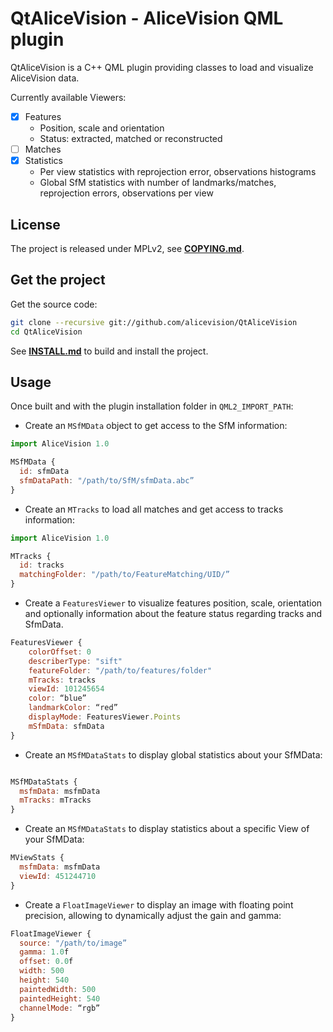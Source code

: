 # QtAliceVision - AliceVision QML plugin

QtAliceVision is a C++ QML plugin providing classes to load and visualize AliceVision data.

Currently available Viewers:
  - [X] Features 
    - Position, scale and orientation 
    - Status: extracted, matched or reconstructed 
  - [ ] Matches 
  - [X] Statistics 
    - Per view statistics with reprojection error, observations histograms 
    - Global SfM statistics with number of landmarks/matches, reprojection errors, observations per view 


## License

The project is released under MPLv2, see [**COPYING.md**](COPYING.md).


## Get the project

Get the source code:
```bash
git clone --recursive git://github.com/alicevision/QtAliceVision
cd QtAliceVision
```
See [**INSTALL.md**](INSTALL.md) to build and install the project.


## Usage

Once built and with the plugin installation folder in `QML2_IMPORT_PATH`:

 - Create an `MSfMData` object to get access to the SfM information:

```js
import AliceVision 1.0

MSfMData {
  id: sfmData
  sfmDataPath: "/path/to/SfM/sfmData.abc”
}
```

 - Create an `MTracks` to load all matches and get access to tracks information:

```js
import AliceVision 1.0

MTracks {
  id: tracks
  matchingFolder: "/path/to/FeatureMatching/UID/”
}
```

 - Create a `FeaturesViewer` to visualize features position, scale, orientation and optionally information about the feature status regarding tracks and SfmData.

```js
FeaturesViewer {
    colorOffset: 0
    describerType: "sift"
    featureFolder: "/path/to/features/folder"
    mTracks: tracks
    viewId: 101245654
    color: “blue”
    landmarkColor: “red”
    displayMode: FeaturesViewer.Points
    mSfmData: sfmData
}
```

 - Create an `MSfMDataStats` to display global statistics about your SfMData:

```js

MSfMDataStats {
  msfmData: msfmData
  mTracks: mTracks
}
```

 - Create an `MSfMDataStats` to display statistics about a specific View of your SfMData:

```js
MViewStats {
  msfmData: msfmData
  viewId: 451244710
}
```

 - Create a `FloatImageViewer` to display an image with floating point precision, allowing to dynamically adjust the gain and gamma:

```js
FloatImageViewer {
  source: "/path/to/image”
  gamma: 1.0f 
  offset: 0.0f
  width: 500
  height: 540
  paintedWidth: 500
  paintedHeight: 540
  channelMode: “rgb” 
}
```

